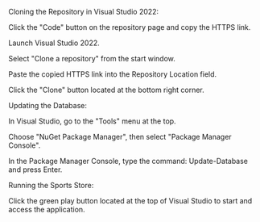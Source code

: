Cloning the Repository in Visual Studio 2022:

  Click the "Code" button on the repository page and copy the HTTPS link.

  Launch Visual Studio 2022.

  Select "Clone a repository" from the start window.

  Paste the copied HTTPS link into the Repository Location field.

  Click the "Clone" button located at the bottom right corner.



Updating the Database:

  In Visual Studio, go to the "Tools" menu at the top.

  Choose "NuGet Package Manager", then select "Package Manager Console".

  In the Package Manager Console, type the command: Update-Database and press Enter.


Running the Sports Store:

  Click the green play button located at the top of Visual Studio to start and access the application.
